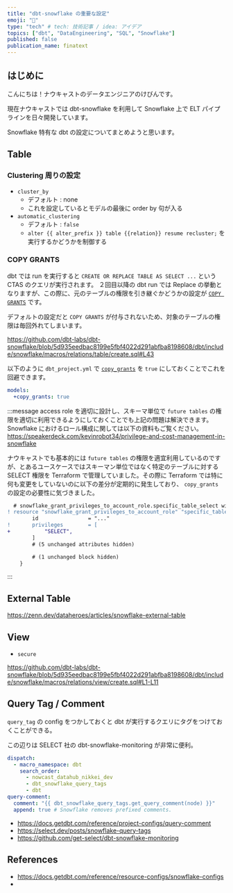 ```yaml
---
title: "dbt-snowflake の重要な設定"
emoji: "🦔"
type: "tech" # tech: 技術記事 / idea: アイデア
topics: ["dbt", "DataEngineering", "SQL", "Snowflake"]
published: false
publication_name: finatext
---
```


## はじめに

こんにちは！ナウキャストのデータエンジニアのけびんです。

現在ナウキャストでは dbt-snowflake を利用して Snowflake 上で ELT パイプラインを日々開発しています。

Snowflake 特有な dbt の設定についてまとめようと思います。

## Table


### Clustering 周りの設定

* `cluster_by`
  * デフォルト : none
  * これを設定しているとモデルの最後に order by 句が入る
* `automatic_clustering`
  * デフォルト : `false`
  * `alter {{ alter_prefix }} table {{relation}} resume recluster;` を実行するかどうかを制御する


### COPY GRANTS

dbt では run を実行すると `CREATE OR REPLACE TABLE AS SELECT ...` という CTAS のクエリが実行されます。
２回目以降の dbt run では Replace の挙動となりますが、この際に、元のテーブルの権限を引き継ぐかどうかの設定が [`COPY GRANTS`]( https://docs.snowflake.com/ja/sql-reference/sql/create-table#label-create-table-copy-grants ) です。

デフォルトの設定だと `COPY GRANTS` が付与されないため、対象のテーブルの権限は毎回外れてしまいます。

https://github.com/dbt-labs/dbt-snowflake/blob/5d935eedbac8199e5fbf4022d291abfba8198608/dbt/include/snowflake/macros/relations/table/create.sql#L43

以下のように `dbt_project.yml` で [`copy_grants`]( https://docs.getdbt.com/reference/resource-configs/snowflake-configs#copying-grants ) を `true` にしておくことでこれを回避できます。 

```dbt_project.yml
models:
  +copy_grants: true
```

:::message
access role を適切に設計し、スキーマ単位で `future tables` の権限を適切に利用できるようにしておくことでも上記の問題は解決できます。
Snowflake におけるロール構成に関しては以下の資料もご覧ください。
https://speakerdeck.com/kevinrobot34/privilege-and-cost-management-in-snowflake

ナウキャストでも基本的には `future tables` の権限を適宜利用しているのですが、とあるユースケースではスキーマン単位ではなく特定のテーブルに対する SELECT 権限を Terraform で管理していました。その際に Terraform では特に何も変更をしていないのに以下の差分が定期的に発生しており、 `copy_grants` の設定の必要性に気づきました。

```diff
  # snowflake_grant_privileges_to_account_role.specific_table_select will be updated in-place
! resource "snowflake_grant_privileges_to_account_role" "specific_table_select" {
        id                = "..."
!       privileges        = [
+           "SELECT",
        ]
        # (5 unchanged attributes hidden)

        # (1 unchanged block hidden)
    }
```
:::



## External Table


https://zenn.dev/dataheroes/articles/snowflake-external-table

## View

* `secure`

https://github.com/dbt-labs/dbt-snowflake/blob/5d935eedbac8199e5fbf4022d291abfba8198608/dbt/include/snowflake/macros/relations/view/create.sql#L1-L11




## Query Tag / Comment

`query_tag` の config をつかしておくと dbt が実行するクエリにタグをつけておくことができる。

この辺りは SELECT 社の dbt-snowflake-monitoring が非常に便利。

```dbt_project.yml
dispatch:
  - macro_namespace: dbt
    search_order:
      - nowcast_datahub_nikkei_dev
      - dbt_snowflake_query_tags
      - dbt
query-comment:
  comment: "{{ dbt_snowflake_query_tags.get_query_comment(node) }}"
  append: true # Snowflake removes prefixed comments.
```

* https://docs.getdbt.com/reference/project-configs/query-comment
* https://select.dev/posts/snowflake-query-tags
* https://github.com/get-select/dbt-snowflake-monitoring




## References

* https://docs.getdbt.com/reference/resource-configs/snowflake-configs
* 
